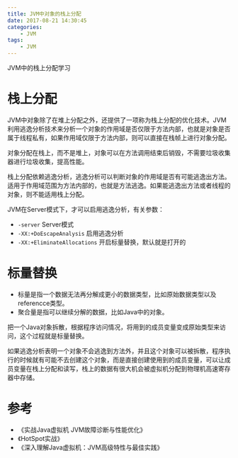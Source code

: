 ```yaml
---
title: JVM中对象的栈上分配
date: 2017-08-21 14:30:45
categories: 
	- JVM
tags:
	- JVM
---
```


JVM中的栈上分配学习

<!--more-->

# 栈上分配

JVM中对象除了在堆上分配之外，还提供了一项称为栈上分配的优化技术。JVM利用逃逸分析技术来分析一个对象的作用域是否仅限于方法内部，也就是对象是否属于线程私有，如果作用域仅限于方法内部，则可以直接在栈帧上进行对象分配。

对象分配在栈上，而不是堆上，对象可以在方法调用结束后销毁，不需要垃圾收集器进行垃圾收集，提高性能。

栈上分配依赖逃逸分析，逃逸分析可以判断对象的作用域是否有可能逃逸出方法。适用于作用域范围为方法内部的，也就是方法逃逸。如果能逃逸出方法或者线程的对象，则不能适用栈上分配。

JVM在Server模式下，才可以启用逃逸分析，有关参数：

- `-server` Server模式
- `-XX:+DoEscapeAnalysis` 启用逃逸分析
- `-XX:+EliminateAllocations` 开启标量替换，默认就是打开的

# 标量替换

- 标量是指一个数据无法再分解成更小的数据类型，比如原始数据类型以及referencce类型。
- 聚合量是指可以继续分解的数据，比如Java中的对象。

把一个Java对象拆散，根据程序访问情况，将用到的成员变量变成原始类型来访问，这个过程就是标量替换。

如果逃逸分析表明一个对象不会逃逸到方法外，并且这个对象可以被拆散，程序执行的时候就有可能不去创建这个对象，而是直接创建使用到的成员变量，可以让成员变量在栈上分配和读写，栈上的数据有很大机会被虚拟机分配到物理机高速寄存器中存储。

# 参考

- 《实战Java虚拟机 JVM故障诊断与性能优化》
- 《HotSpot实战》
- 《深入理解Java虚拟机：JVM高级特性与最佳实践》